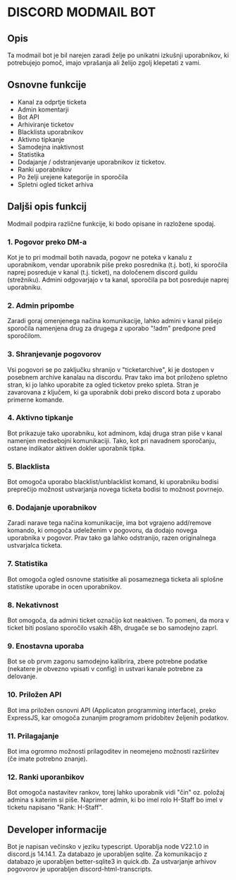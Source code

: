 # DISCORD MODMAIL BOT
## Opis
Ta modmail bot je bil narejen zaradi želje po unikatni izkušnji uporabnikov, ki potrebujejo pomoč, imajo vprašanja ali želijo zgolj klepetati z vami.

## Osnovne funkcije
- Kanal za odprtje ticketa
- Admin komentarji
- Bot API
- Arhiviranje ticketov
- Blacklista uporabnikov
- Aktivno tipkanje
- Samodejna inaktivnost
- Statistika
- Dodajanje / odstranjevanje uporabnikov iz ticketov.
- Ranki uporabnikov
- Po želji urejene kategorije in sporočila
- Spletni ogled ticket arhiva

## Daljši opis funkcij
Modmail podpira različne funkcije, ki bodo opisane in razložene spodaj.
### 1. Pogovor preko DM-a
Kot je to pri modmail botih navada, pogovr ne poteka v kanalu z uporabnikom, vendar uporabnik piše preko posrednika (t.j. bot), ki sporočila naprej posreduje v kanal (t.j. ticket), na določenem discord guildu (strežniku). Admini odgovarjajo v ta kanal, sporočila pa bot posreduje naprej uporabniku.
### 2. Admin pripombe
Zaradi goraj omenjenega načina komunikacije, lahko admini v kanal pišejo sporočila namenjena drug za drugega z uporabo "!adm" predpone pred sporočilom.
### 3. Shranjevanje pogovorov
Vsi pogovori se po zaključku shranijo v "ticketarchive", ki je dostopen v posebnem archive kanalau na discordu. Prav tako ima bot priloženo spletno stran, ki jo lahko uporabite za ogled ticketov preko spleta. Stran je zavarovana z ključem, ki ga uporabnik dobi preko discord bota z uporabo primerne komande.
### 4. Aktivno tipkanje
Bot prikazuje tako uporabniku, kot adminom, kdaj druga stran piše v kanal namenjen medsebojni komunikaciji. Tako, kot pri navadnem sporočanju, ostane indikator aktiven dokler uporabnik tipka.
### 5. Blacklista
Bot omogoča uporabo blacklist/unblacklist komand, ki uporabniku bodisi preprečijo možnost ustvarjanja novega ticketa bodisi to možnost povrnejo. 
### 6. Dodajanje uporabnikov
Zaradi narave tega načina komunikacije, ima bot vgrajeno add/remove komando, ki omogoča udeleženim v pogovoru, da dodajo novega uporabnika v pogovor. Prav tako ga lahko odstranijo, razen originalnega ustvarjalca ticketa.
### 7. Statistika
Bot omogoča ogled osnovne statisitke ali posameznega ticketa ali splošne statistike uporabe in ocen uporabnikov.
### 8. Nekativnost
Bot omogoča, da admini ticket označijo kot neaktiven. To pomeni, da mora v ticket biti poslano sporočilo vsakih 48h, drugače se bo samodejno zaprl.
### 9. Enostavna uporaba
Bot se ob prvm zagonu samodejno kalibrira, zbere potrebne podatke (nekatere je obvezno vpisati v config) in ustvari kanale potrebne za delovanje.
### 10. Priložen API
Bot ima priložen osnovni API (Applicaton programming interface), preko ExpressJS, kar omogoča zunanjim programom pridobitev željenih podatkov.
### 11. Prilagajanje
Bot ima ogromno možnosti prilagoditev in neomejeno možnosti razširitev (če imate potrebno znanje).
### 12. Ranki uporanbikov
Bot omogoča nastavitev rankov, torej lahko uporabnik vidi "čin" oz. položaj admina s katerim si piše. Naprimer admin, ki bo imel rolo H-Staff bo imel v ticketu napisano "Rank: H-Staff".

## Developer informacije
Bot je napisan večinsko v jeziku typescript. Uporablja node V22.1.0 in discord.js 14.14.1.
Za databazo je uporabljen sqlite. Za komunikacijo z databazo je uporabljen better-sqlite3 in quick.db. Za ustvarjanje arhivov pogovorov je uporabljen discord-html-transcripts.